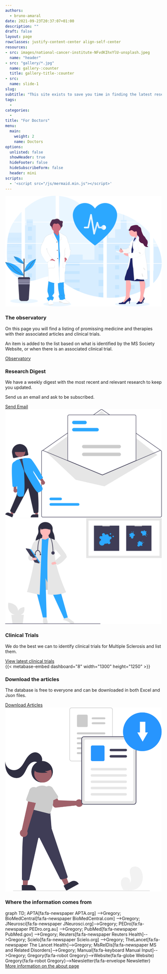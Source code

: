 ```yaml
---
authors:
  - bruno-amaral
date: 2021-09-23T20:37:07+01:00
description: ""
draft: false
layout: page
rowclasses: justify-content-center align-self-center
resources: 
- src: images/national-cancer-institute-NFvdKIhxYlU-unsplash.jpeg
  name: "header"
- src: "gallery/*.jpg"
  name: gallery-:counter
  title: gallery-title-:counter
- src:
  name: slide-1
slug:
subtitle: "This site exists to save you time in finding the latest research to help your patients."
tags: 
  - 
categories: 
  - 
title: "For Doctors"
menu:
  main:
    weight: 2
    name: Doctors
options:
  unlisted: false
  showHeader: true
  hideFooter: false
  hideSubscribeForm: false
  header: mini
scripts:
  - '<script src="/js/mermaid.min.js"></script>'
---
```




<div class="col-md-5 col-12 justify-content-center align-self-center align-right ">
  <img src="images/undraw_medicine_b1ol.svg" class="w-50 align-middle d-none d-md-block float-right" alt="medical doctors" loading="lazy"/>
  </div>
  <div class="col-md-5 col-12 justify-content-center align-self-center">
  
  <h3 class="title">The observatory</h3>
  
  <p class="lead font-weight-biold">On this page you will find a listing of promissing medicine and therapies with their associated articles and clinical trials.</p>
  
  <p>An item is added to the list based on what is identified by the MS Society Website, or when there is an associated clinical trial.</p>
  <a href='{{< ref "/observatory/_index.md" >}}' class="btn btn-success btn-round btn-lg font-weight-bold umami--click--doctors-page-observatory">Observatory <i class="fas fa-arrow-circle-right"></i></a>
  
  </div>
</div>

<div class="row justify-content-center align-self-center mb-5 p-md-5">
  <div class="col-md-5 col-12 align-self-center">
    <h3 class="title">Research Digest</h3>
    <p class="lead font-weight-biold">We have a weekly digest with the most recent and relevant research to keep you updated.</p>
    <p>Send us an email and ask to be subscribed.</p>
    <a href='mailto:mail@brunoamaral.eu' class="btn btn-primary btn-round btn-lg font-weight-bold umami--click--doctors-page-send-email">Send Email <i class="fas fa-envelope"></i></a>
    </div>
  <div class="col-md-5 col-12 align-self-center">
    <img src="images/undraw_subscribe_vspl.svg" class="w-50 align-middle d-none d-md-block" alt="Email newsletter" loading="lazy" />
  </div>  
</div>


<div class="row justify-content-center align-self-center mb-5 p-md-5">
  <div class="col-md-5 col-12 align-self-center">
    <img src="images/undraw_medical_research_qg4d.svg" class="w-50 align-middle d-none d-md-block" alt="Email newsletter" loading="lazy" />
  </div>  
  <div class="col-md-5 col-12 justify-content-center align-self-center">
    <h3 class="title">Clinical Trials</h3>
    <p class="lead font-weight-biold">We do the best we can to identify clinical trials for Multiple Sclerosis and list them.</p>
    <a href='{{< ref "/trials/_index.md" >}}' class="btn btn-success btn-round btn-lg font-weight-bold umami--click--doctors-page-view-trials">View latest clinical trials <i class="fas fa-arrow-circle-right"></i></a>
    </div>
</div>

<div class="row justify-content-center align-self-center mb-5 p-md-5">
  <div class="col-md-5 col-12 align-self-center">
{{< metabase-embed dashboard="8" width="1300" height="1250" >}}
  </div>
</div>

<div class="row justify-content-center align-self-center mb-5 p-md-5">
  <div class="col-md-5 col-12 align-self-center">
    <h3 class="title">Download the articles</h3>
    <p class="lead font-weight-biold">The database is free to everyone and can be downloaded in both Excel and Json files.</p>
    <a href='/developers/articles.zip' target="_blank" class="btn btn-primary btn-round btn-lg font-weight-bold umami--click--doctors-page-download-articles-zip"> <i class="fas fa-file-archive"></i> Download Articles</a>
    </div>
  <div class="col-md-5 col-12 align-self-center">
    <img src="images/undraw_export_files_re_99ar.svg" class="w-50 align-middle d-none d-md-block" alt="Email newsletter" loading="lazy" />
  </div>  
</div>

<div class="row justify-content-center align-self-center mb-5 p-md-5">
<div class="col-md-12"><h3 class="title text-center">Where the information comes from</h3></div>
<div class="mermaid col-md-10 mx-auto">
graph TD;
    APTA[fa:fa-newspaper APTA.org] -->Gregory;
    BioMedCentral[fa:fa-newspaper BioMedCentral.com] -->Gregory;
    JNeurosci[fa:fa-newspaper JNeurosci.org]-->Gregory;
    PEDro[fa:fa-newspaper PEDro.org.au] -->Gregory;
    PubMed[fa:fa-newspaper PubMed.gov] -->Gregory;
    Reuters[fa:fa-newspaper Reuters Health]-->Gregory;
    Scielo[fa:fa-newspaper Scielo.org] -->Gregory;
    TheLancet[fa:fa-newspaper The Lancet Health]-->Gregory;
    MsRelDis[fa:fa-newspaper MS and Related Disorders]-->Gregory;
    Manual[fa:fa-keyboard Manual Input]-->Gregory;
    Gregory{fa:fa-robot Gregory}-->Website(fa:fa-globe Website)
    Gregory{fa:fa-robot Gregory}-->Newsletter(fa:fa-envelope Newsletter)
</div>
<div class="col-md-12 text-center">
  <a href='{{< ref "/about/index.md" >}}' class="btn btn-primary btn-round btn-lg font-weight-bold umami--click--doctors-page-link-about-page">More information on the about page <i class="fas fa-arrow-circle-right"></i></a>
</div>
</div>

